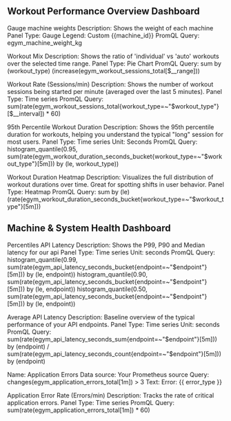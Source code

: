 ## Workout Performance Overview Dashboard

Gauge machine weights
Description: Shows the weight of each machine
Panel Type: Gauge
Legend: Custom {{machine_id}}
PromQL Query:
egym_machine_weight_kg

Workout Mix
Description: Shows the ratio of 'individual' vs 'auto' workouts over the selected time range.
Panel Type: Pie Chart
PromQL Query:
sum by (workout_type) (increase(egym_workout_sessions_total[$__range]))

Workout Rate (Sessions/min)
Description: Shows the number of workout sessions being started per minute (averaged over the last 5 minutes).
Panel Type: Time series
PromQL Query:
sum(rate(egym_workout_sessions_total{workout_type=~"$workout_type"}[$__interval]) * 60)

95th Percentile Workout Duration
Description: Shows the 95th percentile duration for workouts, helping you understand the typical "long" session for most users.
Panel Type: Time series
Unit: Seconds
PromQL Query:
histogram_quantile(0.95, sum(rate(egym_workout_duration_seconds_bucket{workout_type=~"$workout_type"}[5m])) by (le, workout_type))


Workout Duration Heatmap
Description: Visualizes the full distribution of workout durations over time. Great for spotting shifts in user behavior.
Panel Type: Heatmap
PromQL Query:
sum by (le) (rate(egym_workout_duration_seconds_bucket{workout_type=~"$workout_type"}[5m]))


## Machine & System Health Dashboard

Percentiles API Latency 
Description:  Shows the P99, P90 and Median latency for our api
Panel Type: Time series
Unit: seconds
PromQL Query:
histogram_quantile(0.99, sum(rate(egym_api_latency_seconds_bucket{endpoint=~"$endpoint"}[5m])) by (le, endpoint))
histogram_quantile(0.90, sum(rate(egym_api_latency_seconds_bucket{endpoint=~"$endpoint"}[5m])) by (le, endpoint))
histogram_quantile(0.50, sum(rate(egym_api_latency_seconds_bucket{endpoint=~"$endpoint"}[5m])) by (le, endpoint))


Average API Latency
Description:  Baseline overview of the typical performance of your API endpoints.
Panel Type: Time series
Unit: seconds
PromQL Query:
sum(rate(egym_api_latency_seconds_sum{endpoint=~"$endpoint"}[5m])) by (endpoint)
/
sum(rate(egym_api_latency_seconds_count{endpoint=~"$endpoint"}[5m])) by (endpoint)

Name: Application Errors
Data source: Your Prometheus source
Query: changes(egym_application_errors_total[1m]) > 3
Text: Error: {{ error_type }}



Application Error Rate (Errors/min)
Description:  Tracks the rate of critical application errors.
Panel Type: Time series
PromQL Query:
sum(rate(egym_application_errors_total[1m]) * 60)





